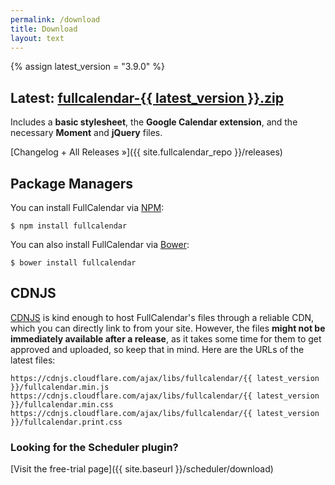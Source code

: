 ```yaml
---
permalink: /download
title: Download
layout: text
---
```


{% assign latest_version = "3.9.0" %}

<div class='sidenote-layout'>
<div class='sidenote-layout__main' markdown='1'>

<h2>
  Latest:
  <a href='{{ site.fullcalendar_repo }}/releases/download/v{{ latest_version }}/fullcalendar-{{ latest_version }}.zip'
    onclick="ga('send', 'pageview', '/downloads/fullcalendar-{{ latest_version }}.zip')"
    >fullcalendar-{{ latest_version }}.zip</a>
</h2>

Includes a **basic stylesheet**, the **Google Calendar extension**, and the necessary **Moment** and **jQuery** files.

[Changelog + All Releases &raquo;]({{ site.fullcalendar_repo }}/releases)

## Package Managers

You can install FullCalendar via [NPM](https://www.npmjs.com/):

```
$ npm install fullcalendar
```

You can also install FullCalendar via [Bower](https://bower.io/):

```
$ bower install fullcalendar
```

## CDNJS

[CDNJS](http://cdnjs.com/) is kind enough to host FullCalendar's files through a reliable CDN,
which you can directly link to from your site. However, the files **might not be immediately available
after a release**, as it takes some time for them to get approved and uploaded,
so keep that in mind. Here are the URLs of the latest files:

```
https://cdnjs.cloudflare.com/ajax/libs/fullcalendar/{{ latest_version }}/fullcalendar.min.js
https://cdnjs.cloudflare.com/ajax/libs/fullcalendar/{{ latest_version }}/fullcalendar.min.css
https://cdnjs.cloudflare.com/ajax/libs/fullcalendar/{{ latest_version }}/fullcalendar.print.css
```

</div>
<div class='sidenote-layout__sidenote' markdown='1'>

### Looking for the Scheduler plugin?

[Visit the free-trial page]({{ site.baseurl }}/scheduler/download)

</div>
</div>
